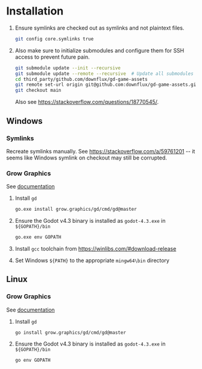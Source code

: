 # Installation

1. Ensure symlinks are checked out as symlinks and not plaintext files.

    ```sh
    git config core.symlinks true
    ```

1. Also make sure to initialize submodules and configure them for SSH access to
   prevent future pain.

    ```sh
    git submodule update --init --recursive
    git submodule update --remote --recursive  # Update all submodules
    cd third_party/github.com/downflux/gd-game-assets
    git remote set-url origin git@github.com:downflux/gd-game-assets.git
    git checkout main
    ```

    Also see https://stackoverflow.com/questions/18770545/.

## Windows

### Symlinks

Recreate symlinks manually. See https://stackoverflow.com/a/59761201 -- it seems
like Windows symlink on checkout may still be corrupted.

### Grow Graphics

See [documentation](https://learn.grow.graphics/documentation/)

1. Install `gd`

    ```sh
    go.exe install grow.graphics/gd/cmd/gd@master
    ```

1. Ensure the Godot v4.3 binary is installed as `godot-4.3.exe` in `${GOPATH}/bin`

    ```sh
    go.exe env GOPATH
    ```

1. Install `gcc` toolchain from https://winlibs.com/#download-release
1. Set Windows `${PATH}` to the appropriate `mingw64\bin` directory

## Linux

### Grow Graphics

See [documentation](https://learn.grow.graphics/documentation/)

1. Install `gd`

    ```sh
    go install grow.graphics/gd/cmd/gd@master
    ```

1. Ensure the Godot v4.3 binary is installed as `godot-4.3.exe` in `${GOPATH}/bin`

    ```sh
    go env GOPATH
    ```
